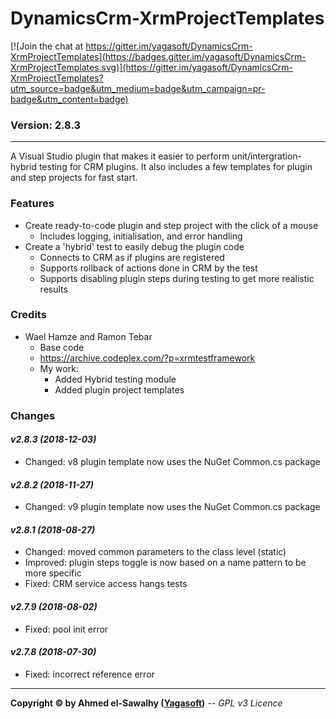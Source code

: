 # DynamicsCrm-XrmProjectTemplates

[![Join the chat at https://gitter.im/yagasoft/DynamicsCrm-XrmProjectTemplates](https://badges.gitter.im/yagasoft/DynamicsCrm-XrmProjectTemplates.svg)](https://gitter.im/yagasoft/DynamicsCrm-XrmProjectTemplates?utm_source=badge&utm_medium=badge&utm_campaign=pr-badge&utm_content=badge)

### Version: 2.8.3
---

A Visual Studio plugin that makes it easier to perform unit/intergration-hybrid testing for CRM plugins. It also includes a few templates for plugin and step projects for fast start.

### Features

+ Create ready-to-code plugin and step project with the click of a mouse
  + Includes logging, initialisation, and error handling
+ Create a 'hybrid' test to easily debug the plugin code
  + Connects to CRM as if plugins are registered
  + Supports rollback of actions done in CRM by the test
  + Supports disabling plugin steps during testing to get more realistic results

### Credits

  + Wael Hamze and Ramon Tebar
	+ Base code
	+ https://archive.codeplex.com/?p=xrmtestframework
	+ My work:
		+ Added Hybrid testing module
		+ Added plugin project templates
		
### Changes

#### _v2.8.3 (2018-12-03)_
+ Changed: v8 plugin template now uses the NuGet Common.cs package
#### _v2.8.2 (2018-11-27)_
+ Changed: v9 plugin template now uses the NuGet Common.cs package
#### _v2.8.1 (2018-08-27)_
+ Changed: moved common parameters to the class level (static)
+ Improved: plugin steps toggle is now based on a name pattern to be more specific
+ Fixed: CRM service access hangs tests
#### _v2.7.9 (2018-08-02)_
+ Fixed: pool init error
#### _v2.7.8 (2018-07-30)_
+ Fixed: incorrect reference error

---
**Copyright &copy; by Ahmed el-Sawalhy ([Yagasoft](http://yagasoft.com))** -- _GPL v3 Licence_
